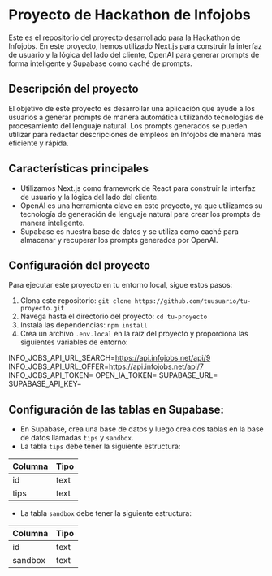 # Proyecto de Hackathon de Infojobs

Este es el repositorio del proyecto desarrollado para la Hackathon de Infojobs. En este proyecto, hemos utilizado Next.js para construir la interfaz de usuario y la lógica del lado del cliente, OpenAI para generar prompts de forma inteligente y Supabase como caché de prompts.

## Descripción del proyecto

El objetivo de este proyecto es desarrollar una aplicación que ayude a los usuarios a generar prompts de manera automática utilizando tecnologías de procesamiento del lenguaje natural. Los prompts generados se pueden utilizar para redactar descripciones de empleos en Infojobs de manera más eficiente y rápida.

## Características principales

- Utilizamos Next.js como framework de React para construir la interfaz de usuario y la lógica del lado del cliente.
- OpenAI es una herramienta clave en este proyecto, ya que utilizamos su tecnología de generación de lenguaje natural para crear los prompts de manera inteligente.
- Supabase es nuestra base de datos y se utiliza como caché para almacenar y recuperar los prompts generados por OpenAI.

## Configuración del proyecto

Para ejecutar este proyecto en tu entorno local, sigue estos pasos:

1. Clona este repositorio: `git clone https://github.com/tuusuario/tu-proyecto.git`
2. Navega hasta el directorio del proyecto: `cd tu-proyecto`
3. Instala las dependencias: `npm install`
4. Crea un archivo `.env.local` en la raíz del proyecto y proporciona las siguientes variables de entorno:

INFO_JOBS_API_URL_SEARCH=https://api.infojobs.net/api/9
INFO_JOBS_API_URL_OFFER=https://api.infojobs.net/api/7
INFO_JOBS_API_TOKEN=
OPEN_IA_TOKEN=
SUPABASE_URL=
SUPABASE_API_KEY=


## Configuración de las tablas en Supabase:

- En Supabase, crea una base de datos y luego crea dos tablas en la base de datos llamadas `tips` y `sandbox`.
- La tabla `tips` debe tener la siguiente estructura:

| Columna | Tipo   |
| ------- | ------ |
| id      | text   |
| tips    | text   |

- La tabla `sandbox` debe tener la siguiente estructura:

| Columna | Tipo   |
| ------- | ------ |
| id      | text   |
| sandbox | text   |




